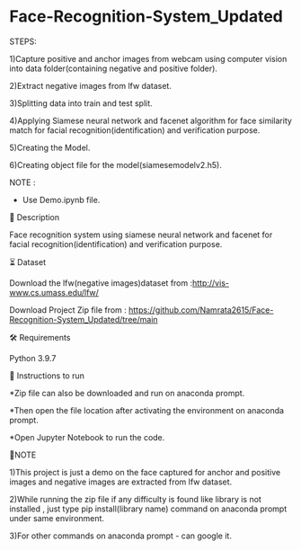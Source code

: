 # Face-Recognition-System_Updated
STEPS:

1)Capture positive and anchor images from webcam using computer vision into data folder(containing negative and positive folder).

2)Extract negative images from lfw dataset.

3)Splitting data into train and test split.

4)Applying Siamese neural network and facenet algorithm for face similarity match for facial recognition(identification) and verification purpose.

5)Creating the Model.

6)Creating object file for the model(siamesemodelv2.h5).

NOTE :

   * Use Demo.ipynb file.

📝 Description

Face recognition system using siamese neural network and facenet for facial recognition(identification) and verification purpose.

⏳ Dataset

Download the lfw(negative images)dataset from :http://vis-www.cs.umass.edu/lfw/

Download Project Zip file from : https://github.com/Namrata2615/Face-Recognition-System_Updated/tree/main

🛠️ Requirements

Python 3.9.7

📖 Instructions to run

*Zip file can also be downloaded and run on anaconda prompt.

*Then open the file location after activating the environment on anaconda prompt.

*Open Jupyter Notebook to run the code.

🎯NOTE

1)This project is just a demo on the face captured for anchor and positive images and negative images are extracted from lfw dataset.

2)While running the zip file if any difficulty is found like library is not installed , just type pip install(library name) command on anaconda prompt under same environment.

3)For other commands on anaconda prompt - can google it.
